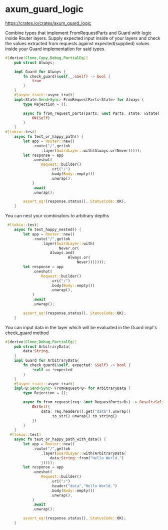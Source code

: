 # axum_guard_logic
https://crates.io/crates/axum_guard_logic

Combine types that implement FromRequestParts and Guard with logic inside Router layers.
Supply expected input inside of your layers and check the values extracted from requests against expected(supplied) values
inside your Guard implementation for said types.

```rust
#[derive(Clone,Copy,Debug,PartialEq)]
    pub struct Always;

    impl Guard for Always {
        fn check_guard(&self,_:&Self) -> bool {
            true
        }
    }
    #[async_trait::async_trait]
    impl<State:Send+Sync> FromRequestParts<State> for Always {
        type Rejection = ();

        async fn from_request_parts(parts: &mut Parts, state: &State) -> Result<Self, Self::Rejection> {
            Ok(Self)
        }
    }
#[tokio::test]
    async fn test_or_happy_path() {
        let app = Router::new()
            .route("/",get(ok
                .layer(GuardLayer::with(Always.or(Never)))));
        let response = app
            .oneshot(
                Request::builder()
                    .uri("/")
                    .body(Body::empty())
                    .unwrap(),
            )
            .await
            .unwrap();

        assert_eq!(response.status(), StatusCode::OK);
    }

```

You can nest your combinators to arbitrary depths
```rust
 #[tokio::test]
    async fn test_happy_nested() {
        let app = Router::new()
            .route("/",get(ok
                .layer(GuardLayer::with(
                        Never.or(
                    Always.and(
                            Always.or(
                                Never)))))));
        let response = app
            .oneshot(
                Request::builder()
                    .uri("/")
                    .body(Body::empty())
                    .unwrap(),
            )
            .await
            .unwrap();

        assert_eq!(response.status(), StatusCode::OK);
    }
```
You can input data in the layer which will be evaluated in the Guard impl's check_guard method
```rust
#[derive(Clone,Debug,PartialEq)]
    pub struct ArbitraryData{
        data:String,
    }
    impl Guard for ArbitraryData{
        fn check_guard(&self, expected: &Self) -> bool {
            *self == *expected
        }
    }
    #[async_trait::async_trait]
    impl<B:Send+Sync> FromRequest<B> for ArbitraryData {
        type Rejection = ();

        async fn from_request(req: &mut RequestParts<B>) -> Result<Self, Self::Rejection> {
            Ok(Self{
                data: req.headers().get("data").unwrap()
                    .to_str().unwrap().to_string()
            })
        }
    }
  #[tokio::test]
    async fn test_or_happy_path_with_data() {
        let app = Router::new()
            .route("/",get(ok
                .layer(GuardLayer::with(ArbitraryData{
                    data:String::from("Hello World.")
                }))));
        let response = app
            .oneshot(
                Request::builder()
                    .uri("/")
                    .header("data","Hello World.")
                    .body(Body::empty())
                    .unwrap(),
            )
            .await
            .unwrap();

        assert_eq!(response.status(), StatusCode::OK);
    }
```
